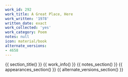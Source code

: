 ```yaml
---
work_id: 292
work_title: A Great Place, Here
work_written: '1978'
written_date: exact
work_collected: 'yes'
work_category: Poem
notes: null
icon: material/book
alternate_versions:
- 4658
---
```


{{ section_title() }}
{{ work_info() }}
{{ notes_section() }}
{{ appearances_section() }}
{{ alternate_versions_section() }}